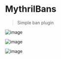 # MythrilBans

> Simple ban plugin

![image](https://user-images.githubusercontent.com/30204534/209708813-1d5a2b7b-5cae-4754-822a-8ae51e4764a2.png)

![image](https://user-images.githubusercontent.com/30204534/209708835-b698f849-5347-4ff8-8113-1a6b44ac1b34.png)

![image](https://user-images.githubusercontent.com/30204534/209708856-7bc302f2-36b7-4b3e-a051-3e47ce9be571.png)

